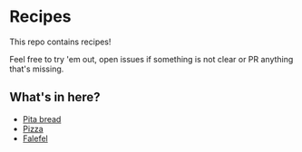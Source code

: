# Recipes

This repo contains recipes!

Feel free to try 'em out, open issues if something is not clear or PR anything that's missing.

## What's in here?

* [Pita bread](https://github.com/yoavweiss/recipes/blob/main/pita_bread.md#pitas)
* [Pizza](https://github.com/yoavweiss/recipes/blob/main/pizza.md)
* [Falefel](https://github.com/yoavweiss/recipes/blob/main/falafel.md)
